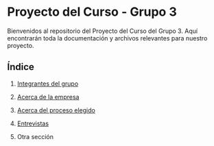 # Proyecto del Curso - Grupo 3

Bienvenidos al repositorio del Proyecto del Curso del Grupo 3. Aquí encontrarán toda la documentación y archivos relevantes para nuestro proyecto.

## Índice

1. [Integrantes del grupo](01.%20Integrantes/integrantes.md)

2. [Acerca de la empresa](02.%20Acerca%20de%20la%20empresa/acerca_empresa.md)

3. [Acerca del proceso elegido](03.%20Acerca%20del%20proceso%20elegido/acerca_proceso.md)

4. [Entrevistas](04.%20Entrevistas/Entrevistas.md)

5. Otra sección
